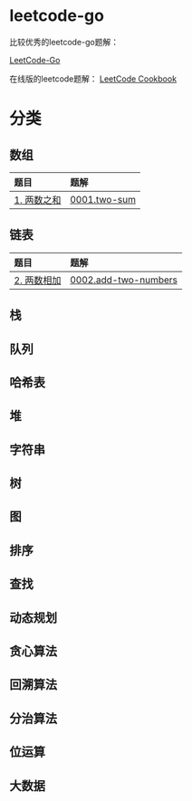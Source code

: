 # leetcode-go

比较优秀的leetcode-go题解：

[LeetCode-Go](https://github.com/halfrost/LeetCode-Go)

在线版的leetcode题解：
[LeetCode Cookbook](https://books.halfrost.com/leetcode/)

# 分类

## 数组

<!-- 表格 -->
| 题目 | 题解 |
| :--- | :--- |
| [1. 两数之和](https://leetcode-cn.com/problems/two-sum/) | [0001.two-sum](src/0001.two-sum) |

## 链表

| 题目 | 题解 |
| :--- | :--- |
| [2. 两数相加](https://leetcode-cn.com/problems/add-two-numbers/) | [0002.add-two-numbers](src/0002.add-two-numbers) |

## 栈

## 队列

## 哈希表

## 堆

## 字符串

## 树

## 图

## 排序

## 查找

## 动态规划

## 贪心算法

## 回溯算法

## 分治算法

## 位运算

## 大数据
